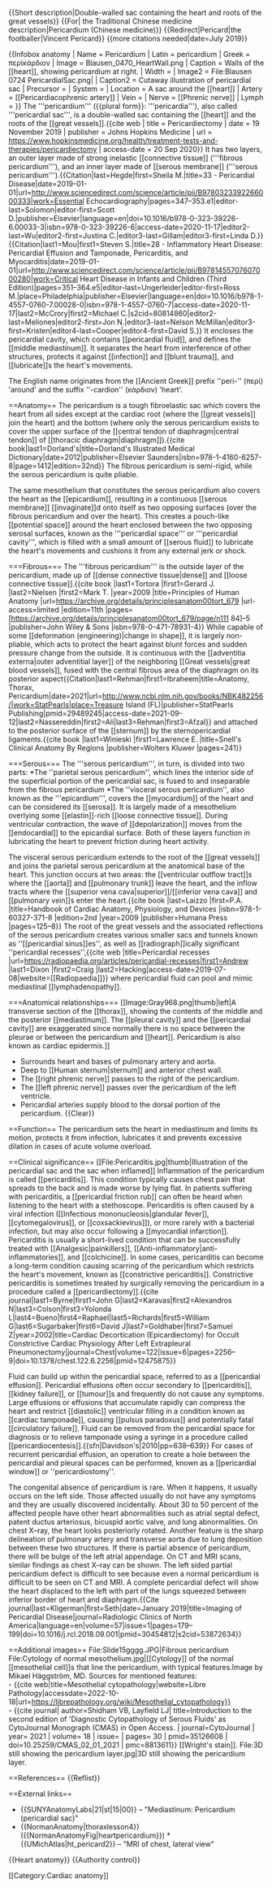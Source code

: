 {{Short description|Double-walled sac containing the heart and roots of the great vessels}}
{{For| the Traditional Chinese medicine description|Pericardium (Chinese medicine)}}
{{Redirect|Pericard|the footballer|Vincent Pericard}}
{{more citations needed|date=July 2019}}

{{Infobox anatomy
| Name        = Pericardium
| Latin       = pericardium
| Greek       = περίκάρδιον
| Image       = Blausen_0470_HeartWall.png
| Caption     = Walls of the [[heart]], showing pericardium at right.
| Width       = 
| Image2      = File:Blausen 0724 PericardialSac.png|
| Caption2    = Cutaway illustration of pericardial sac
| Precursor   = 
| System      = 
| Location = A sac around the [[heart]]
| Artery      = [[Pericardiacophrenic artery]]
| Vein        = 
| Nerve       = [[Phrenic nerve]]
| Lymph       = 
}}
The '''pericardium''' ({{plural form}}: '''pericardia'''), also called '''pericardial sac''', is a double-walled sac containing the [[heart]] and the roots of the [[great vessels]].<ref>{{cite web | title = Pericardiectomy | date = 19 November 2019 | publisher = Johns Hopkins Medicine | url = https://www.hopkinsmedicine.org/health/treatment-tests-and-therapies/pericardiectomy | access-date = 20 Sep 2020}}</ref>  It has two layers, an outer layer made of strong inelastic [[connective tissue]] ('''fibrous pericardium'''), and an inner layer made of [[serous membrane]] ('''serous pericardium''').<ref name=":0">{{Citation|last=Hegde|first=Sheila M.|title=33 - Pericardial Disease|date=2019-01-01|url=http://www.sciencedirect.com/science/article/pii/B9780323392266000333|work=Essential Echocardiography|pages=347–353.e1|editor-last=Solomon|editor-first=Scott D.|publisher=Elsevier|language=en|doi=10.1016/b978-0-323-39226-6.00033-3|isbn=978-0-323-39226-6|access-date=2020-11-17|editor2-last=Wu|editor2-first=Justina C.|editor3-last=Gillam|editor3-first=Linda D.}}</ref><ref>{{Citation|last1=Mou|first1=Steven S.|title=28 - Inflammatory Heart Disease: Pericardial Effusion and Tamponade, Pericarditis, and Myocarditis|date=2019-01-01|url=http://www.sciencedirect.com/science/article/pii/B9781455707607000280|work=Critical Heart Disease in Infants and Children (Third Edition)|pages=351–364.e5|editor-last=Ungerleider|editor-first=Ross M.|place=Philadelphia|publisher=Elsevier|language=en|doi=10.1016/b978-1-4557-0760-7.00028-0|isbn=978-1-4557-0760-7|access-date=2020-11-17|last2=McCrory|first2=Michael C.|s2cid=80814860|editor2-last=Meliones|editor2-first=Jon N.|editor3-last=Nelson McMillan|editor3-first=Kristen|editor4-last=Cooper|editor4-first=David S.}}</ref> It encloses the pericardial cavity, which contains [[pericardial fluid]],<ref name=":0" /> and defines the [[middle mediastinum]].  It separates the heart from interference of other structures, protects it against [[infection]] and [[blunt trauma]], and [[lubricate]]s the heart's movements.

The English name originates from the [[Ancient Greek]] prefix ''peri-'' (περί) 'around' and the suffix ''-cardion'' (κάρδιον) 'heart'.

==Anatomy==
The pericardium is a tough fibroelastic sac which covers the heart from all sides except at the cardiac root (where the [[great vessels]] join the heart) and the bottom (where only the serous pericardium exists to cover the upper surface of the [[central tendon of diaphragm|central tendon]] of [[thoracic diaphragm|diaphragm]]).<ref>{{cite book|last1=Dorland's|title=Dorland's Illustrated Medical Dictionary|date=2012|publisher=Elsevier Saunders|isbn=978-1-4160-6257-8|page=1412|edition=32nd}}</ref>  The fibrous pericardium is semi-rigid, while the serous pericardium is quite pliable.

The same mesothelium that constitutes the serous pericardium also covers the heart as the [[epicardium]], resulting in a continuous [[serous membrane]] [[invaginate]]d onto itself as two opposing surfaces (over the fibrous pericardium and over the heart).  This creates a pouch-like [[potential space]] around the heart enclosed between the two opposing serosal surfaces, known as the '''pericardial space''' or '''pericardial cavity''', which is filled with a small amount of [[serous fluid]] to lubricate the heart's movements and cushions it from any external jerk or shock.

===Fibrous===
The '''fibrous pericardium''' is the outside layer of the pericardium, made up of [[dense connective tissue|dense]] and [[loose connective tissue]].<ref>{{cite book |last1=Tortora |first1=Gerard J. |last2=Nielsen |first2=Mark T. |year=2009 |title=Principles of Human Anatomy |url=https://archive.org/details/principlesanatom00tort_679 |url-access=limited |edition=11th |pages=[https://archive.org/details/principlesanatom00tort_679/page/n111 84]–5 |publisher=John Wiley & Sons |isbn=978-0-471-78931-4}}</ref>  While capable of some [[deformation (engineering)|change in shape]], it is largely non-pliable, which acts to protect the heart against blunt forces and sudden pressure change from the outside.  It is continuous with the [[adventitia externa|outer adventitial layer]] of the neighboring [[Great vessels|great blood vessels]], fused with the central fibrous area of the diaphragm on its posterior aspect<ref>{{Citation|last1=Rehman|first1=Ibraheem|title=Anatomy, Thorax, Pericardium|date=2021|url=http://www.ncbi.nlm.nih.gov/books/NBK482256/|work=StatPearls|place=Treasure Island (FL)|publisher=StatPearls Publishing|pmid=29489245|access-date=2021-09-12|last2=Nassereddin|first2=Ali|last3=Rehman|first3=Afzal}}</ref> and attached to the posterior surface of the [[sternum]] by the sternopericardial ligaments.<ref>{{cite book |last1=Winieski |first1=Lawrence E. |title=Snell's Clinical Anatomy By Regions |publisher=Wolters Kluwer |pages=241}}</ref>

===Serous===
The '''serous pericardium''', in turn, is divided into two parts:
*The ''parietal serous pericardium'', which lines the interior side of the superficial portion of the pericardial sac, is fused to and inseparable from the fibrous pericardium
*The ''visceral serous pericardium'', also known as the '''epicardium''', covers the [[myocardium]] of the heart<ref name=Laizzo2009pp125-8/> and can be considered its [[serosa]].  It is largely made of a mesothelium overlying some [[elastin]]-rich [[loose connective tissue]].  During ventricular contraction, the wave of [[depolarization]] moves from the [[endocardial]] to the epicardial surface.
Both of these layers function in lubricating the heart to prevent friction during heart activity.

The visceral serous pericardium extends to the root of the [[great vessels]] and joins the parietal serous pericardium at the anatomical base of the heart. This junction occurs at two areas: the [[ventricular outflow tract]]s where the [[aorta]] and [[pulmonary trunk]] leave the heart, and the inflow tracts where the [[superior vena cava|superior]]/[[inferior vena cava]] and [[pulmonary vein]]s enter the heart.<ref name=Laizzo2009pp125-8>{{cite book |last=Laizzo |first=P.A. |title=Handbook of Cardiac Anatomy, Physiology, and Devices |isbn=978-1-60327-371-8 |edition=2nd |year=2009 |publisher=Humana Press |pages=125–8}}</ref>  The root of the great vessels and the associated reflections of the serous pericardium creates various smaller sacs and tunnels known as ''[[pericardial sinus]]es'', as well as [[radiograph]]ically significant ''pericardial recesses'',<ref name=Dixon2019>{{cite web |title=Pericardial recesses |url=https://radiopaedia.org/articles/pericardial-recesses|first1=Andrew |last1=Dixon |first2=Craig |last2=Hacking|access-date=2019-07-08|website=[[Radiopaedia]]}}</ref> where pericardial fluid can pool and mimic mediastinal [[lymphadenopathy]].<ref name=Dixon2019/>

===Anatomical relationships===
[[Image:Gray968.png|thumb|left|A transverse section of the [[thorax]], showing the contents of the middle and the posterior [[mediastinum]]. The [[pleural cavity]] and the [[pericardial cavity]] are exaggerated since normally there is no space between the pleurae or between the pericardium and [[heart]]. Pericardium is also known as cardiac epidermis.]]

* Surrounds heart and bases of pulmonary artery and aorta.
* Deep to [[Human sternum|sternum]] and anterior chest wall.
* The [[right phrenic nerve]] passes to the right of the pericardium.
* The [[left phrenic nerve]] passes over the pericardium of the left ventricle.
* Pericardial arteries supply blood to the dorsal portion of the pericardium.
{{Clear}}

==Function==
The pericardium sets the heart in mediastinum and limits its motion, protects it from infection, lubricates it and prevents excessive dilation in cases of acute volume overload.

==Clinical significance==
[[File:Pericarditis.jpg|thumb|Illustration of the pericardial sac and the sac when inflamed]] 
Inflammation of the pericardium is called [[pericarditis]].  This condition typically causes chest pain that spreads to the back and is made worse by lying flat.  In patients suffering with pericarditis, a [[pericardial friction rub]] can often be heard when listening to the heart with a stethoscope.  Pericarditis  is often caused by a viral infection ([[Infectious mononucleosis|glandular fever]], [[cytomegalovirus]], or [[coxsackievirus]]), or more rarely with a bacterial infection, but may also occur following a [[myocardial infarction]].  Pericarditis is usually a short-lived condition that can be successfully treated with [[Analgesic|painkillers]], [[Anti-inflammatory|anti-inflammatories]], and [[colchicine]].  In some cases, pericarditis can become a long-term condition causing scarring of the pericardium which restricts the heart's movement, known as [[constrictive pericarditis]].  Constrictive pericarditis is sometimes treated by surgically removing the pericardium in a procedure called a [[pericardiectomy]].<ref>{{cite journal|last1=Byrne|first1=John G|last2=Karavas|first2=Alexandros N|last3=Colson|first3=Yolonda L|last4=Bueno|first4=Raphael|last5=Richards|first5=William G|last6=Sugarbaker|first6=David J|last7=Goldhaber|first7=Samuel Z|year=2002|title=Cardiac Decortication (Epicardiectomy) for Occult Constrictive Cardiac Physiology After Left Extrapleural Pneumonectomy|journal=Chest|volume=122|issue=6|pages=2256–9|doi=10.1378/chest.122.6.2256|pmid=12475875}}</ref>

Fluid can build up within the pericardial space, referred to as a [[pericardial effusion]].  Pericardial effusions often occur secondary to [[pericarditis]], [[kidney failure]], or [[tumour]]s and frequently do not cause any symptoms. Large effusions or effusions that accumulate rapidly can compress the heart and restrict [[diastolic]] ventricular filling in a condition known as [[cardiac tamponade]], causing [[pulsus paradoxus]] and potentially fatal [[circulatory failure]]. Fluid can be removed from the pericardial space for diagnosis or to relieve tamponade using a syringe in a procedure called [[pericardiocentesis]].{{sfn|Davidson's|2010|pp=638–639}} For cases of recurrent pericardial effusion, an operation to create a hole between the pericardial and pleural spaces can be performed, known as a [[pericardial window]] or ''pericardiostomy''.

The congenital absence of pericardium is rare. When it happens, it usually occurs on the left side. Those affected usually do not have any symptoms and they are usually discovered incidentally. About 30 to 50 percent of the affected people have other heart abnormalities such as atrial septal defect, patent ductus arteriosus, bicuspid aortic valve, and lung abnormalities. On chest X–ray, the heart looks posteriorly rotated. Another feature is the sharp delineation of pulmonary artery and transverse aorta due to lung deposition between these two structures.  If there is partial absence of pericardium, there will be bulge of the left atrial appendage. On CT and MRI scans, similar findings as chest X–ray can be shown. The left sided partial pericardium defect is difficult to see because even a normal pericardium is difficult to be seen on CT and MRI. A complete pericardial defect will show the heart displaced to the left with part of the lungs squeezed between inferior border of heart and diaphragm.<ref>{{Cite journal|last=Kligerman|first=Seth|date=January 2019|title=Imaging of Pericardial Disease|journal=Radiologic Clinics of North America|language=en|volume=57|issue=1|pages=179–199|doi=10.1016/j.rcl.2018.09.001|pmid=30454812|s2cid=53872634}}</ref>

==Additional images==
<gallery>
File:Slide15gggg.JPG|Fibrous pericardium
File:Cytology of normal mesothelium.jpg|[[Cytology]] of the normal [[mesothelial cell]]s that line the pericardium, with typical features.<ref>Image by Mikael Häggström, MD. Sources for mentioned features:<br>- {{cite web|title=Mesothelial cytopathology|website=Libre Pathology|accessdate=2022-10-18|url=https://librepathology.org/wiki/Mesothelial_cytopathology}}<br>- {{cite journal| author=Shidham VB, Layfield LJ| title=Introduction to the second edition of 'Diagnostic Cytopathology of Serous Fluids' as CytoJournal Monograph (CMAS) in Open Access. | journal=CytoJournal | year= 2021 | volume= 18 | issue=  | pages= 30 | pmid=35126608 | doi=10.25259/CMAS_02_01_2021 | pmc=8813611}}</ref> [[Wright's stain]].
File:3D still showing the pericardium layer.jpg|3D still showing the pericardium layer.
</gallery>

==References==
{{Reflist}}

==External links==
* {{SUNYAnatomyLabs|21|st|15|00}} – "Mediastinum: Pericardium (pericardial sac)"
* {{NormanAnatomy|thoraxlesson4}} ({{NormanAnatomyFig|heartpericardium}})
*{{UMichAtlas|ht_pericard2}} – "MRI of chest, lateral view"

{{Heart anatomy}}
{{Authority control}}

[[Category:Cardiac anatomy]]